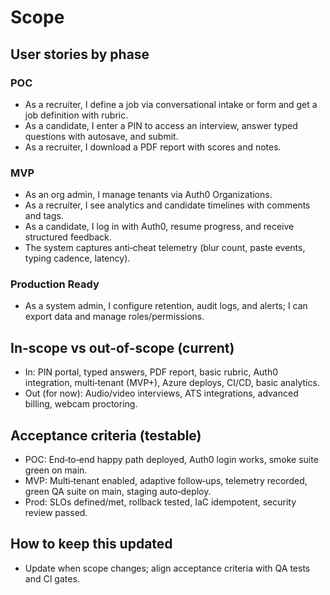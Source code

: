 # Scope

## User stories by phase
### POC
- As a recruiter, I define a job via conversational intake or form and get a job definition with rubric.
- As a candidate, I enter a PIN to access an interview, answer typed questions with autosave, and submit.
- As a recruiter, I download a PDF report with scores and notes.

### MVP
- As an org admin, I manage tenants via Auth0 Organizations.
- As a recruiter, I see analytics and candidate timelines with comments and tags.
- As a candidate, I log in with Auth0, resume progress, and receive structured feedback.
- The system captures anti‑cheat telemetry (blur count, paste events, typing cadence, latency).

### Production Ready
- As a system admin, I configure retention, audit logs, and alerts; I can export data and manage roles/permissions.

## In-scope vs out-of-scope (current)
- In: PIN portal, typed answers, PDF report, basic rubric, Auth0 integration, multi‑tenant (MVP+), Azure deploys, CI/CD, basic analytics.
- Out (for now): Audio/video interviews, ATS integrations, advanced billing, webcam proctoring.

## Acceptance criteria (testable)
- POC: End‑to‑end happy path deployed, Auth0 login works, smoke suite green on main.
- MVP: Multi‑tenant enabled, adaptive follow‑ups, telemetry recorded, green QA suite on main, staging auto‑deploy.
- Prod: SLOs defined/met, rollback tested, IaC idempotent, security review passed.

## How to keep this updated
- Update when scope changes; align acceptance criteria with QA tests and CI gates.
